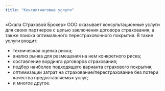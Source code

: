 ```yaml
---
title: "Консалтинговые услуги"
---
```


«Скала Страховой Брокер» ООО оказывает консультационные услуги для своих
партнеров с целью заключения договора страхования, а также поиска оптимального
перестраховочного покрытия.
В такие услуги входит:
* техническая оценка риска;
* анализ рынка для размещения на нем конкретного риска;
* составление вординга договоров страхования;
* подбор наиболее подходящего варианта страхового покрытия;
* оптимизации затрат на страхование/перестрахование без потери качества
предоставляемых услуг;
* и многое другое.